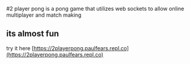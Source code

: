 #2 player pong is a pong game that utilizes web sockets to allow online multiplayer and match making
## its almost fun

try it here
[https://2playerpong.paulfears.repl.co](https://2playerpong.paulfears.repl.co)
